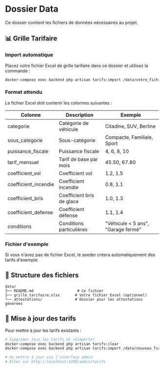 # Dossier Data

Ce dossier contient les fichiers de données nécessaires au projet.

## 📊 Grille Tarifaire

### Import automatique
Placez votre fichier Excel de grille tarifaire dans ce dossier et utilisez la commande :

```bash
docker-compose exec backend php artisan tarifs:import /data/votre_fichier.xlsx
```

### Format attendu
Le fichier Excel doit contenir les colonnes suivantes :

| Colonne | Description | Exemple |
|---------|-------------|---------|
| categorie | Catégorie de véhicule | Citadine, SUV, Berline |
| sous_categorie | Sous-catégorie | Compacte, Familiale, Sport |
| puissance_fiscale | Puissance fiscale | 4, 6, 8, 10 |
| tarif_mensuel | Tarif de base par mois | 45.50, 67.80 |
| coefficient_vol | Coefficient vol | 1.2, 1.5 |
| coefficient_incendie | Coefficient incendie | 0.8, 1.1 |
| coefficient_bris | Coefficient bris de glace | 1.0, 1.3 |
| coefficient_defense | Coefficient défense | 1.1, 1.4 |
| conditions | Conditions particulières | "Véhicule < 5 ans", "Garage fermé" |

### Fichier d'exemple
Si vous n'avez pas de fichier Excel, le seeder créera automatiquement des tarifs d'exemple.

## 📁 Structure des fichiers
```
data/
├── README.md                    # Ce fichier
├── grille_tarifaire.xlsx       # Votre fichier Excel (optionnel)
└── attestations/               # Dossier pour les attestations générées
```

## 🔄 Mise à jour des tarifs
Pour mettre à jour les tarifs existants :

```bash
# Supprimer tous les tarifs et réimporter
docker-compose exec backend php artisan tarifs:clear
docker-compose exec backend php artisan tarifs:import /data/nouveau_fichier.xlsx

# Ou mettre à jour via l'interface admin
# Aller sur http://localhost:4200/admin/tarifs
```

